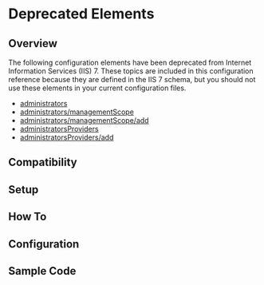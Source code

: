 Deprecated Elements <deprecatedelements>
====================
<a id="001"></a>
## Overview

The following configuration elements have been deprecated from Internet Information Services (IIS) 7. These topics are included in this configuration reference because they are defined in the IIS 7 schema, but you should not use these elements in your current configuration files.

- [administrators](https://www.iis.net/configreference/administrators)
- [administrators/managementScope](https://www.iis.net/configreference/administrators/managementscope)
- [administrators/managementScope/add](https://www.iis.net/configreference/administrators/managementscope/add)
- [administratorsProviders](https://www.iis.net/configreference/administratorsproviders)
- [administratorsProviders/add](https://www.iis.net/configreference/administratorsproviders/add)

<a id="002"></a>
## Compatibility

<a id="003"></a>
## Setup

<a id="004"></a>
## How To

<a id="005"></a>
## Configuration

<a id="006"></a>
## Sample Code